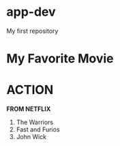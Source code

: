 # app-dev
My first repository
# My Favorite Movie
# ACTION


**FROM NETFLIX**
1. The Warriors
2. Fast and Furios
3. John Wick
